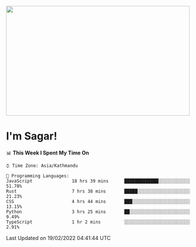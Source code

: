 
<img src="https://media.giphy.com/media/3ornk57KwDXf81rjWM/giphy.gif" width="500" height="300" frameBorder="0" class="giphy-embed" allowFullScreen></img>

#   I'm Sagar!

<!--START_SECTION:waka-->
📊 **This Week I Spent My Time On** 

```text
⌚︎ Time Zone: Asia/Kathmandu

💬 Programming Languages: 
JavaScript               18 hrs 39 mins      █████████████░░░░░░░░░░░░   51.78% 
Rust                     7 hrs 38 mins       █████░░░░░░░░░░░░░░░░░░░░   21.23% 
CSS                      4 hrs 44 mins       ███░░░░░░░░░░░░░░░░░░░░░░   13.15% 
Python                   3 hrs 25 mins       ██░░░░░░░░░░░░░░░░░░░░░░░   9.49% 
TypeScript               1 hr 2 mins         ░░░░░░░░░░░░░░░░░░░░░░░░░   2.91%

```


 Last Updated on 19/02/2022 04:41:44 UTC
<!--END_SECTION:waka-->
